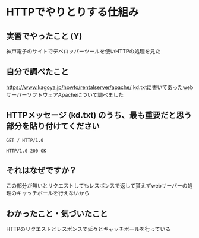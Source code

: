 # HTTPでやりとりする仕組み

<!-- Markdown記法のヒント

コード記法（1行の中に埋めたい場合）

`code`

コードブロック記法（複数行）

```
print('a')
print('b')
```

-->

## 実習でやったこと (Y)

神戸電子のサイトでデベロッパーツールを使いHTTPの処理を見た

## 自分で調べたこと

https://www.kagoya.jp/howto/rentalserver/apache/
kd.txtに書いてあったwebサーバーソフトウェアApacheについて調べました

## HTTPメッセージ (kd.txt) のうち、最も重要だと思う部分を貼り付けてください

```
GET / HTTP/1.0

HTTP/1.0 200 OK
```

## それはなぜですか？

この部分が無いとリクエストしてもレスポンスで返して貰えずwebサーバーの処理のキャッチボールを行えないから

## わかったこと・気づいたこと

HTTPのリクエストとレスポンスで延々とキャッチボールを行っている
